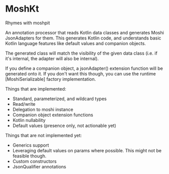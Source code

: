 MoshKt
======

Rhymes with moshpit

An annotation processor that reads Kotlin data classes and generates Moshi JsonAdapters for them.
This generates Kotlin code, and understands basic Kotlin language features like default values
and companion objects.

The generated class will match the visibility of the given data class (i.e. if it's internal, the
adapter will also be internal).

If you define a companion object, a jsonAdapter() extension function will be generated onto it.
If you don't want this though, you can use the runtime [MoshiSerializable] factory implementation.

Things that are implemented:
  * Standard, parameterized, and wildcard types
  * Read/write
  * Delegation to moshi instance
  * Companion object extension functions
  * Kotlin nullability
  * Default values (presence only, not actionable yet)

Things that are not implemented yet:
  * Generics support
  * Leveraging default values on params where possible. This might not be feasible though.
  * Custom constructors
  * JsonQualifier annotations
